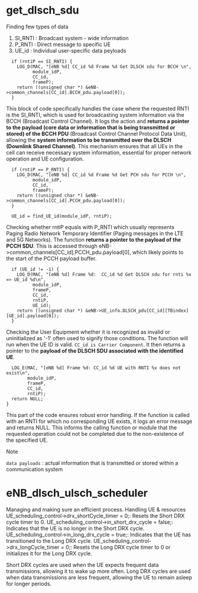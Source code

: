 # get_dlsch_sdu
Finding few types of data
1. SI_RNTI : Broadcast system - wide information
2. P_RNTI : Direct message to specific UE
3. UE_id : Individual user-specific data peyloads

```
  if (rntiP == SI_RNTI) {
    LOG_D(MAC, "[eNB %d] CC_id %d Frame %d Get DLSCH sdu for BCCH \n",
          module_idP,
          CC_id,
          frameP);
    return ((unsigned char *) &eNB->common_channels[CC_id].BCCH_pdu.payload[0]);
  }
```
This block of code specifically handles the case where the requested RNTI is the SI_RNTI, which is used for broadcasting system information via the BCCH (Broadcast Control Channel). It logs the action and **returns a pointer to the payload (core data or information that is being transmitted or stored) of the BCCH PDU** (Broadcast Control Channel Protocol Data Unit), allowing the **system information to be transmitted over the DLSCH (Downlink Shared Channel)**. This mechanism ensures that all UEs in the cell can receive necessary system information, essential for proper network operation and UE configuration.

```
  if (rntiP == P_RNTI) {
    LOG_D(MAC, "[eNB %d] CC_id %d Frame %d Get PCH sdu for PCCH \n",
          module_idP,
          CC_id,
          frameP);
    return ((unsigned char *) &eNB->common_channels[CC_id].PCCH_pdu.payload[0]);
  }

  UE_id = find_UE_id(module_idP, rntiP);
```
Checking whether rntiP equals with P_RNTI which usually represents Paging Radio Network Temporary Identifier (Paging messages in the LTE and 5G Networks). The function **returns a pointer to the payload of the PCCH SDU**. This is accessed through eNB->common_channels[CC_id].PCCH_pdu.payload[0], which likely points to the start of the PCCH payload buffer.

```
  if (UE_id != -1) {
    LOG_D(MAC, "[eNB %d] Frame %d:  CC_id %d Get DLSCH sdu for rnti %x => UE_id %d\n",
          module_idP,
          frameP,
          CC_id,
          rntiP,
          UE_id);
    return ((unsigned char *) &eNB->UE_info.DLSCH_pdu[CC_id][TBindex][UE_id].payload[0]);
  }
```
Checking the User Equipment whether it is recognized as invalid or uninitialized as '-1' often used to signify those conditions. The function will run when the UE ID is valid. `CC_id is Carrier Component`. It then returns a pointer to the **payload of the DLSCH SDU associated with the identified UE**. 

```
  LOG_E(MAC, "[eNB %d] Frame %d: CC_id %d UE with RNTI %x does not exist\n",
        module_idP,
        frameP,
        CC_id,
        rntiP);
  return NULL;
}
```
This part of the code ensures robust error handling. If the function is called with an RNTI for which no corresponding UE exists, it logs an error message and returns NULL. This informs the calling function or module that the requested operation could not be completed due to the non-existence of the specified UE.

> [!NOTE]
> `data payloads` : actual information that is transmitted or stored within a communication system

# eNB_dlsch_ulsch_scheduler
Managing and making sure an efficient process. Handling UE & resources
UE_scheduling_control->drx_shortCycle_timer = 0;: Resets the Short DRX cycle timer to 0.
UE_scheduling_control->in_short_drx_cycle = false;: Indicates that the UE is no longer in the Short DRX cycle.
UE_scheduling_control->in_long_drx_cycle = true;: Indicates that the UE has transitioned to the Long DRX cycle.
UE_scheduling_control->drx_longCycle_timer = 0;: Resets the Long DRX cycle timer to 0 or initializes it for the Long DRX cycle.

Short DRX cycles are used when the UE expects frequent data transmissions, allowing it to wake up more often. Long DRX cycles are used when data transmissions are less frequent, allowing the UE to remain asleep for longer periods.
